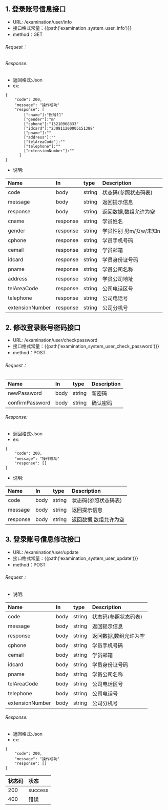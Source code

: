 ## **1.  登录账号信息接口**

* URL: /examination/user/info
* 接口格式常量：{{path('examination_system_user_info')}}
* method：GET
###### Request：


###### Response:

* 返回格式:Json
* ex:

```
{
    "code": 200,
    "message": "操作成功"
    "response": [
        ["cname"]:"账号11"
        ["gender"]:"m"
        ["cphone"]:"15210968333"
        ["idcard"]:"230811200005151388"
        ["pname"]:""
        ["address"]:""
        ["telAreaCode"]:""
        ["telephone"]:""
        ["extensionNumber"]:""
      ]
}
```
* 说明:

|Name|In|type|Description|
|:----|:----|:----|:----|
|code |body |string|状态码(参照状态码表) |
|message |body |string|返回提示信息|
|response |body |string|返回数据,数组允许为空|
|cname |response |string|学员姓名|
|gender |response |string|学员性别 男m/女w/未知n|
|cphone |response |string|学员手机号码|
|cemail |response |string|学员邮箱|
|idcard |response |string|学员身份证号码|
|pname |response |string|学员公司名称|
|address |response |string|学员公司地址|
|telAreaCode |response |string|公司电话区号|
|telephone |response |string|公司电话号|
|extensionNumber |response |string|公司分机号|


## **2.  修改登录账号密码接口**

* URL: /examination/user/checkpassword
* 接口格式常量：{{path('examination_system_user_check_password')}}
* method：POST
###### Request：

|Name|In|type|Description|
|:----|:----|:----|:----|
|newPassword |body |string|新密码 |
|confirmPassword |body |string|确认密码 |

###### Response:

* 返回格式:Json
* ex:

```
{
    "code": 200,
    "message": "操作成功"
    "response": []
}
```
* 说明:

|Name|In|type|Description|
|:----|:----|:----|:----|
|code |body |string|状态码(参照状态码表) |
|message |body |string|返回提示信息|
|response |body |string|返回数据,数组允许为空|

## **3.  登录账号信息修改接口**

* URL: /examination/user/update
* 接口格式常量：{{path('examination_system_user_update')}}
* method：POST
###### Request：
* 说明:

|Name|In|type|Description|
|:----|:----|:----|:----|
|code |body |string|状态码(参照状态码表) |
|message |body |string|返回提示信息|
|response |body |string|返回数据,数组允许为空|
|cphone |body |string|学员手机号码|
|cemail |body |string|学员邮箱|
|idcard |body |string|学员身份证号码|
|pname |body |string|学员公司名称|
|telAreaCode |body |string|公司电话区号|
|telephone |body |string|公司电话号|
|extensionNumber |body |string|公司分机号|


###### Response:

* 返回格式:Json
* ex:

```
{
    "code": 200,
    "message": "操作成功"
    "response": []
}
```

|状态码|状态|
|:----|:----|
|200|success|
|400|错误|